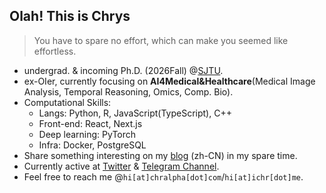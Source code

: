 ## Olah! This is Chrys

>   You have to spare no effort, which can make you seemed like effortless.

-   undergrad. & incoming Ph.D. (2026Fall) @[SJTU](https://en.sjtu.edu.cn/).
-   ex-OIer, currently focusing on **AI4Medical&Healthcare**(Medical Image Analysis, Temporal Reasoning, Omics, Comp. Bio).
-   Computational Skills:
    -   Langs: Python, R, JavaScript(TypeScript), C++
    -   Front-end: React, Next.js
    -   Deep learning: PyTorch
    -   Infra: Docker, PostgreSQL
-   Share something interesting on my [blog](https://blog.ichr.me) (zh-CN) in my spare time.
-   Currently active at [Twitter](https://twitter.com/ichralpha) & [Telegram Channel](https://t.me/ChrAlphaChannel).
-   Feel free to reach me @`hi[at]chralpha[dot]com`/`hi[at]ichr[dot]me`.
